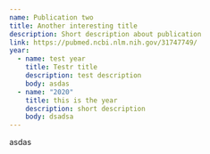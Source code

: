 ```yaml
---
name: Publication two
title: Another interesting title
description: Short description about publication
link: https://pubmed.ncbi.nlm.nih.gov/31747749/
year:
  - name: test year
    title: Testr title
    description: test description
    body: asdas
  - name: "2020"
    title: this is the year
    description: short description
    body: dsadsa
---
```

asdas